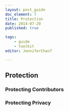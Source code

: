 ```yaml
---
layout: post_guide
doc_element: 7
title: Protection
date: 2014-07-20
published: true

tags:
	- guide
	- toolkit
editor: JenniferChan7

---
```


## Protection

### Protecting Contributors

### Protecting Privacy


